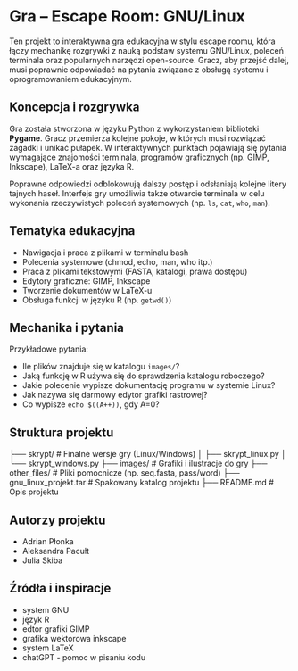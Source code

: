 # Gra – Escape Room: GNU/Linux 

Ten projekt to interaktywna gra edukacyjna w stylu escape roomu, która łączy mechanikę rozgrywki z nauką podstaw systemu GNU/Linux, poleceń terminala oraz popularnych narzędzi open-source. Gracz, aby przejść dalej, musi poprawnie odpowiadać na pytania związane z obsługą systemu i oprogramowaniem edukacyjnym.

## Koncepcja i rozgrywka

Gra została stworzona w języku Python z wykorzystaniem biblioteki **Pygame**. Gracz przemierza kolejne pokoje, w których musi rozwiązać zagadki i unikać pułapek. W interaktywnych punktach pojawiają się pytania wymagające znajomości terminala, programów graficznych (np. GIMP, Inkscape), LaTeX-a oraz języka R.

Poprawne odpowiedzi odblokowują dalszy postęp i odsłaniają kolejne litery tajnych haseł. Interfejs gry umożliwia także otwarcie terminala w celu wykonania rzeczywistych poleceń systemowych (np. `ls`, `cat`, `who`, `man`).

## Tematyka edukacyjna

- Nawigacja i praca z plikami w terminalu bash
- Polecenia systemowe (chmod, echo, man, who itp.)
- Praca z plikami tekstowymi (FASTA, katalogi, prawa dostępu)
- Edytory graficzne: GIMP, Inkscape
- Tworzenie dokumentów w LaTeX-u
- Obsługa funkcji w języku R (np. `getwd()`)

## Mechanika i pytania

Przykładowe pytania:
- Ile plików znajduje się w katalogu `images/`?
- Jaką funkcję w R używa się do sprawdzenia katalogu roboczego?
- Jakie polecenie wypisze dokumentację programu w systemie Linux?
- Jak nazywa się darmowy edytor grafiki rastrowej?
- Co wypisze `echo $((A++))`, gdy A=0?

## Struktura projektu

├── skrypt/ # Finalne wersje gry (Linux/Windows)
│ ├── skrypt_linux.py
│ └── skrypt_windows.py
├── images/ # Grafiki i ilustracje do gry
├── other_files/ # Pliki pomocnicze (np. seq.fasta, pass/word)
├── gnu_linux_projekt.tar # Spakowany katalog projektu
├── README.md # Opis projektu

## Autorzy projektu
- Adrian Płonka
- Aleksandra Pacułt
- Julia Skiba

## Źródła i inspiracje
- system GNU
- język R
- edtor grafiki GIMP
- grafika wektorowa inkscape
- system LaTeX
- chatGPT - pomoc w pisaniu kodu 



